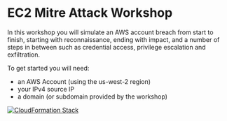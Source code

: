 # EC2 Mitre Attack Workshop

In this workshop you will simulate an AWS account breach from start to finish, starting with reconnaissance, ending with impact, and a number of steps in between such as credential access, privilege escalation and exfiltration.

To get started you will need:
- an AWS Account (using the us-west-2 region)
- your IPv4 source IP
- a domain (or subdomain provided by the workshop)

[![CloudFormation Stack](https://s3.amazonaws.com/cloudformation-examples/cloudformation-launch-stack.png "Launch Workshop Stack")](https://console.aws.amazon.com/cloudformation/home?region=us-west-2#/stacks/new?stackName=dev-stack&templateURL=https://security-ace-public-files.s3.us-west-2.amazonaws.com/templates/sa-lab-ROOT.yaml) 
